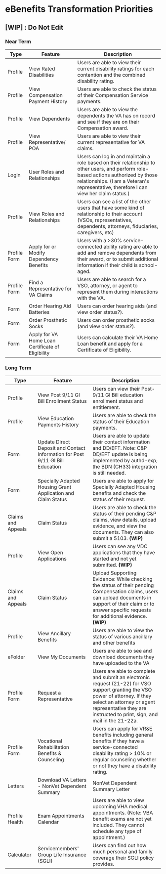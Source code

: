 # eBenefits Transformation Priorities

## [WIP] : Do Not Edit

### Near Term

| Type | Feature | Description |
| ---- | ------- | ----------- |
| Profile | View Rated Disabilities | Users are able to view their current disability ratings for each contention and the combined disability rating. |
| Profile | View Compensation Payment History | Users are able to check the status of their Compensation Service payments. |
| Profile | View Dependents | Users are able to view the dependents the VA has on record and see if they are on their Compensation award.  |
| Profile | View Representative/ POA | Users are able to view their current representative for VA claims. |
| Login | User Roles and Relationships | Users can log in and maintain a role based on their relationship to other users, and perform role-based actions authorized by those relationships. (I am a Veteran's representative, therefore I can view her claim status.) |
| Profile | View Roles and Relationships | Users can see a list of the other users that have some kind of relationship to their account (VSOs, representatives, dependents, attorneys, fiduciaries, caregivers, etc) |
| Profile Form | Apply for or Modify Dependency Benefits | Users with a >30% service-connected ability rating are able to add and remove dependents from their award, or to submit additional information if their child is school-aged.  |
| Profile Form | Find a Representative for VA Claims | Users are able to search for a VSO, attorney, or agent to represent them during interactions with the VA. |
| Form | Order Hearing Aid Batteries | Users can order hearing aids (and view order status?).  |
| Form | Order Prosthetic Socks  | Users can order prosthetic socks (and view order status?).  |
| Form | Apply for VA Home Loan Certificate of Eligibility | Users can calculate their VA Home Loan benefit and apply for a Certificate of Eligibility. |

### Long Term

| Type | Feature | Description |
| ---- | ------- | ----------- |
| Profile | View Post 9/11 GI Bill Enrollment Status | Users can view their Post-9/11 GI Bill education enrollment status and entitlement. |
| Profile | View Education Payments History | Users are able to check the status of their Education payments. |
| Form | Update Direct Deposit and Contact Information for Post 9/11 GI Bill Education | Users are able to update their contact information and DD/EFT. Note: C&P DD/EFT update is being implemented by authd-exp; the BDN (CH33) integration is still needed. |
| Form | Specially Adapted Housing Grant Application and Claim Status | Users are able to apply for Specially Adapted Housing benefits and check the status of their request. |
| Claims and Appeals | Claim Status | Users are able to check the status of their pending C&P claims, view details, upload evidence, and view the documents. They can also submit a 5103. **(WIP)** |
| Profile | View Open Applications |Users can see any VDC applications that they have started and not yet submitted. **(WIP)** |
| Claims and Appeals | Claim Status | Upload Supporting Evidence: While checking the status of their pending Compensation claims, users can upload documents in support of their claim or to answer specific requests for additional evidence. **(WIP)** |
| Profile | View Ancillary Benefits | Users are able to view the status of various ancillary and other benefits
| eFolder | View My Documents | Users are able to see and download documents they have uploaded to the VA
| Profile Form | Request a Representative | Users are able to complete and submit an electronic request (21-22) for VSO support granting the VSO power of attorney. If they select an attorney or agent representative they are instructed to print, sign, and mail in the 21-22a. |
| Profile Form | Vocational Rehabilitation Benefits & Counseling | Users can apply for VR&E benefits including general benefits if they have a service-connected disability rating > 10% or regular counseling whether or not they have a disability rating. |
| Letters | Download VA Letters - NonVet Dependent Summary | NonVet Dependent Summary Letter |
| Profile Health | Exam Appointments Calendar | Users are able to view upcoming VHA medical appointments. (Note: VBA benefit exams are not yet included. They cannot schedule any type of appointment.) |
| Calculator | Servicemembers' Group Life Insurance (SGLI) | Users can find out how much personal and family coverage their SGLI policy provides. |
